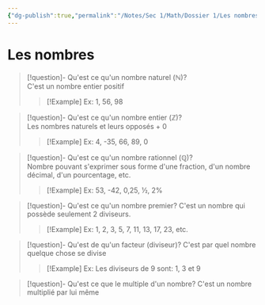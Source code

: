 ```yaml
---
{"dg-publish":true,"permalink":"/Notes/Sec 1/Math/Dossier 1/Les nombres/"}
---
```


# Les nombres

>[!question]- Qu'est ce qu'un nombre naturel $(\mathbb{N})$?
>C'est un nombre entier positif
>>[!Example] Ex: 1, 56, 98

>[!question]- Qu'est ce qu'un nombre entier $(\mathbb{Z})$?
>Les nombres naturels et leurs opposés + 0
>>[!Example] Ex: 4, -35, 66, 89, 0

>[!question]- Qu'est ce qu'un nombre rationnel $(\mathbb{Q})$?
>Nombre pouvant s'exprimer sous forme d'une fraction, d'un nombre décimal, d'un pourcentage, etc.
>>[!Example] Ex: 53, -42, 0,25, ½, 2%

>[!question]- Qu'est ce qu'un nombre premier?
>C'est un nombre qui possède seulement 2 diviseurs.
>>[!Example] Ex: 1, 2, 3, 5, 7, 11, 13, 17, 23, etc.

>[!question]- Qu'est de qu'un facteur (diviseur)?
>C'est par quel nombre quelque chose se divise
>>[!Example] Ex: Les diviseurs de 9 sont: 1, 3 et 9

>[!question]- Qu'est ce que le multiple d'un nombre?
>C'est un nombre multiplié par lui même

